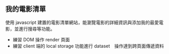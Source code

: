 ## 我的電影清單
使用 javascript 建置的電影清單網站，能瀏覽電影的詳細資訊與添加我的最愛電影，並進行搜尋等功能。
+ 練習 DOM 操作 render 頁面
+ 練習 client 端的 local storage 功能進行 dataset　操作達到跨頁面傳遞資料

